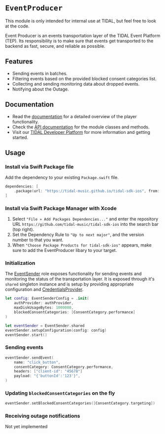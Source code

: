 # ``EventProducer``

This module is only intended for internal use at TIDAL, but feel free to look at the code.

Event Producer is an events transportation layer of the TIDAL Event Platform (TEP). Its responsibility is to make sure that events get transported to the backend as fast, secure, and reliable as possible.

## Features
* Sending events in batches.
* Filtering events based on the provided blocked consent categories list.
* Collecting and sending monitoring data about dropped events.
* Notifying about the Outage.
 
## Documentation

* Read the [documentation](https://github.com/tidal-music/tidal-sdk/blob/main/EventProducer.md) for a detailed overview of the player functionality.
* Check the [API documentation](https://tidal-music.github.io/tidal-sdk-ios/documentation/eventproducer/) for the module classes and methods.
* Visit our [TIDAL Developer Platform](https://developer.tidal.com/) for more information and getting started. 

## Usage

### Install via Swift Package file

Add the dependency to your existing `Package.swift` file.
```swift
dependencies: [
    .package(url: "https://tidal-music.github.io/tidal-sdk-ios", from: "<VERSION>"))
]
```

### Install via Swift Package Manager with Xcode

1. Select `"File » Add Packages Dependencies..."` and enter the repository URL `https://github.com/tidal-music/tidal-sdk-ios` into the search bar (top right).
2. Set the Dependency Rule to `"Up to next major"`, and the version number to that you want. 
3. When `"Choose Package Products for tidal-sdk-ios"` appears, make sure to add the EventProducer libary to your target.

### Initialization

The [EventSender](https://github.com/tidal-music/tidal-sdk-ios/blob/main/Sources/EventProducer/Events/Logic/EventSender.swift) role exposes functionality for sending events and monitoring the status of the transportation layer. It is exposed through it's `shared` singleton instance and is setup by providing appropriate configuration and [CredentialsProvider](https://github.com/tidal-music/tidal-sdk-ios/blob/main/Sources/Auth/CredentialsProvider.swift).

```swift
let config: EventSenderConfig = .init(
    authProvider: authProvider,
    maxDiskUsageBytes: 1000000,
    blockedConsentCategories: [ConsentCategory.performance]
)

let eventSender = EventSender.shared
eventSender.setupConfiguration(config: config)
eventSender.start()
``` 

### Sending events

```swift
eventSender.sendEvent(
    name: "click_button",
    consentCategory: ConsentCategory.performance,
    headers: ["client-id": "45678"]
    payload: "{'buttonId':'123'}",
)
```  

### Updating `blockedConsentCategories` on the fly

```swift
eventSender.setBlockedConsentCategories([ConsentCategory.targeting])
```  

### Receiving outage notifications

Not yet implemented
